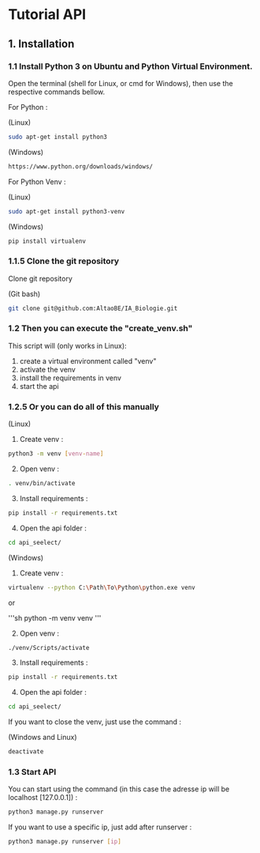 # Tutorial API

## 1. Installation
### 1.1 Install Python 3 on Ubuntu and Python Virtual Environment.

Open the terminal (shell for Linux, or cmd for Windows), then use the respective commands bellow.

For Python :

(Linux)

```sh
sudo apt-get install python3
```

(Windows)

```sh 
https://www.python.org/downloads/windows/
```

For Python Venv :

(Linux)

```sh
sudo apt-get install python3-venv
```

(Windows)

```sh
pip install virtualenv
```

### 1.1.5 Clone the git repository

Clone git repository

(Git bash)

```sh
git clone git@github.com:AltaoBE/IA_Biologie.git
```

### 1.2 Then you can execute the "create_venv.sh"

This script will (only works in Linux):

1. create a virtual environment called "venv"
2. activate the venv
3. install the requirements in venv
4. start the api

### 1.2.5 Or you can do all of this manually

(Linux)

1. Create venv :

```sh
python3 -m venv [venv-name]
```

2. Open venv :

```sh 
. venv/bin/activate
```
3. Install requirements :

```sh
pip install -r requirements.txt
```

4. Open the api folder :

```sh 
cd api_seelect/
```

(Windows)

1. Create venv :

```sh 
virtualenv --python C:\Path\To\Python\python.exe venv
```

or

'''sh
python -m venv venv
'''

2. Open venv :

```sh 
./venv/Scripts/activate
```

3. Install requirements :

```sh
pip install -r requirements.txt
```

4. Open the api folder :

```sh 
cd api_seelect/
```

If you want to close the venv, just use the command :

(Windows and Linux)

```sh 
deactivate
```

### 1.3 Start API

You can start using the command (in this case the adresse ip will be localhost [127.0.0.1]) :

```sh 
python3 manage.py runserver
```

If you want to use a specific ip, just add after runserver :

```sh 
python3 manage.py runserver [ip]
```
